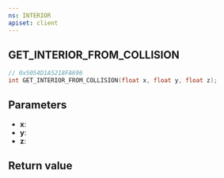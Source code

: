 ```yaml
---
ns: INTERIOR
apiset: client
---
```

## GET_INTERIOR_FROM_COLLISION

```c
// 0x5054D1A5218FA696
int GET_INTERIOR_FROM_COLLISION(float x, float y, float z);
```


## Parameters
* **x**:
* **y**:
* **z**:

## Return value